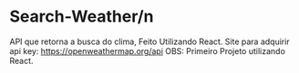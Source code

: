 # Search-Weather/n

API que retorna a busca do clima, Feito Utilizando React.
Site para adquirir api key: https://openweathermap.org/api
OBS: Primeiro Projeto utilizando React.
